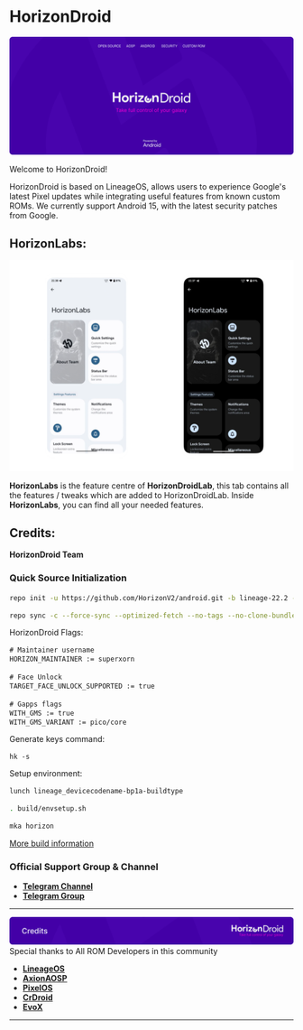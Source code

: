 
HorizonDroid
===========

![**HorizonBanner**](https://github.com/HorizonV2/.github/blob/main/horizon.svg)

Welcome to HorizonDroid!

HorizonDroid is based on LineageOS, allows users to experience Google's latest Pixel updates while integrating useful features from known custom ROMs.
We currently support Android 15, with the latest security patches from Google.

HorizonLabs:
------------------------
<p align="center">
<img src="https://github.com/ryzenforce990/ryzenforce990/blob/main/20240210_231505.png" />
</p>

**HorizonLabs** is the feature centre of **HorizonDroidLab**, this tab contains all the features / tweaks which are added to HorizonDroidLab.
Inside **HorizonLabs**, you can find all your needed features.

Credits:
-------
 **HorizonDroid Team**

### Quick Source Initialization ###

```bash
repo init -u https://github.com/HorizonV2/android.git -b lineage-22.2 --git-lfs
```

```bash
repo sync -c --force-sync --optimized-fetch --no-tags --no-clone-bundle --prune --retry-fetches=5 -j10
```
HorizonDroid Flags:
```
# Maintainer username
HORIZON_MAINTAINER := superxorn

# Face Unlock
TARGET_FACE_UNLOCK_SUPPORTED := true

# Gapps flags
WITH_GMS := true
WITH_GMS_VARIANT := pico/core
```
Generate keys command:
```
hk -s
```
Setup environment:

``` bash
lunch lineage_devicecodename-bp1a-buildtype
```

```bash
. build/envsetup.sh
```

```bash
mka horizon
```

[More build information](https://github.com/HorizonDroidLab/manifest)

### Official Support Group & Channel

* [**Telegram Channel**](https://t.me/horizondroid)
* [**Telegram Group**](https://t.me/HorizonDroidChat)

-----------------------------------------------------------------------------
![CreditsImg](https://github.com/HorizonV2/.github/blob/main/credit.svg)
 Special thanks to All ROM Developers in this community
 * [**LineageOS**](https://github.com/LineageOS)
 * [**AxionAOSP**](https://github.com/AxionAOSP)
 * [**PixelOS**](https://github.com/PixelOS-AOSP)
 * [**CrDroid**](https://github.com/crdroidandroid)
 * [**EvoX**](https://github.com/evolution-x)
-----------------------------------------------------------------------------
